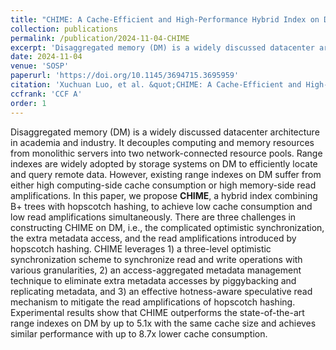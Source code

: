 ```yaml
---
title: "CHIME: A Cache-Efficient and High-Performance Hybrid Index on Disaggregated Memory"
collection: publications
permalink: /publication/2024-11-04-CHIME
excerpt: 'Disaggregated memory (DM) is a widely discussed datacenter architecture in academia and industry. It decouples computing and memory resources from monolithic servers into two network-connected resource pools. Range indexes are widely adopted by storage systems on DM to efficiently locate and query remote data. However, existing range indexes on DM suffer from either high computing-side cache consumption or high memory-side read amplifications. In this paper, we propose <strong>CHIME</strong>, a hybrid index combining B+ trees with hopscotch hashing, to achieve low cache consumption and low read amplifications simultaneously. There are three challenges in constructing CHIME on DM, i.e., the complicated optimistic synchronization, the extra metadata access, and the read amplifications introduced by hopscotch hashing. CHIME leverages 1) a three-level optimistic synchronization scheme to synchronize read and write operations with various granularities, 2) an access-aggregated metadata management technique to eliminate extra metadata accesses by piggybacking and replicating metadata, and 3) an effective hotness-aware speculative read mechanism to mitigate the read amplifications of hopscotch hashing. Experimental results show that CHIME outperforms the state-of-the-art range indexes on DM by up to 5.1x with the same cache size and achieves similar performance with up to 8.7x lower cache consumption.'
date: 2024-11-04
venue: 'SOSP'
paperurl: 'https://doi.org/10.1145/3694715.3695959'
citation: 'Xuchuan Luo, et al. &quot;CHIME: A Cache-Efficient and High-Performance Hybrid Index on Disaggregated Memory&quot; In the 30th ACM Symposium on Operating Systems Principles (SOSP). 2024.'
ccfrank: 'CCF A'
order: 1
---
```

Disaggregated memory (DM) is a widely discussed datacenter architecture in academia and industry. It decouples computing and memory resources from monolithic servers into two network-connected resource pools. Range indexes are widely adopted by storage systems on DM to efficiently locate and query remote data. However, existing range indexes on DM suffer from either high computing-side cache consumption or high memory-side read amplifications. In this paper, we propose <strong>CHIME</strong>, a hybrid index combining B+ trees with hopscotch hashing, to achieve low cache consumption and low read amplifications simultaneously. There are three challenges in constructing CHIME on DM, i.e., the complicated optimistic synchronization, the extra metadata access, and the read amplifications introduced by hopscotch hashing. CHIME leverages 1) a three-level optimistic synchronization scheme to synchronize read and write operations with various granularities, 2) an access-aggregated metadata management technique to eliminate extra metadata accesses by piggybacking and replicating metadata, and 3) an effective hotness-aware speculative read mechanism to mitigate the read amplifications of hopscotch hashing. Experimental results show that CHIME outperforms the state-of-the-art range indexes on DM by up to 5.1x with the same cache size and achieves similar performance with up to 8.7x lower cache consumption.
